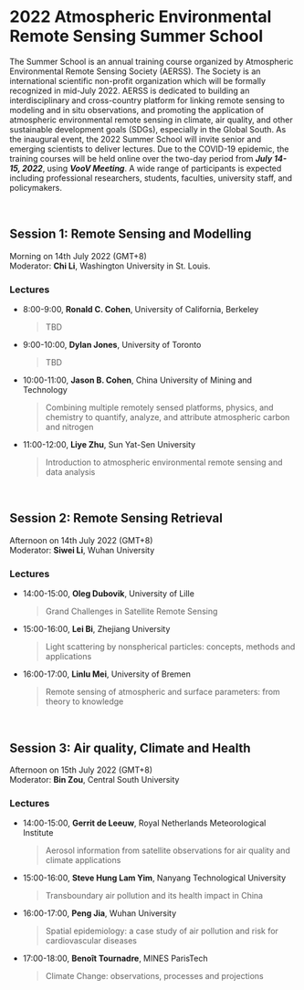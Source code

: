 # 2022 Atmospheric Environmental Remote Sensing Summer School
The Summer School is an annual training course organized by Atmospheric Environmental Remote Sensing Society (AERSS). The Society is an international scientific non-profit organization which will be formally recognized in mid-July 2022. AERSS is dedicated to building an interdisciplinary and cross-country platform for linking remote sensing to modeling and in situ observations, and promoting the application of atmospheric environmental remote sensing in climate, air quality, and other sustainable development goals (SDGs), especially in the Global South. As the inaugural event, the 2022 Summer School will invite senior and emerging scientists to deliver lectures. Due to the COVID-19 epidemic, the training courses will be held online over the two-day period from ***July 14-15, 2022***, using ***VooV Meeting***. A wide range of participants is expected including professional researchers, students, faculties, university staff, and policymakers.

<br>

## Session 1: Remote Sensing and Modelling
Morning on 14th July 2022 (GMT+8)  
Moderator: **Chi Li**, Washington University in St. Louis.   
### Lectures
- 8:00-9:00, **Ronald C. Cohen**, University of California, Berkeley 
    > TBD
- 9:00-10:00, **Dylan Jones**, University of Toronto
    > TBD
- 10:00-11:00, **Jason B. Cohen**, China University of Mining and Technology  
    > Combining multiple remotely sensed platforms, physics, and chemistry to quantify, analyze, and attribute atmospheric carbon and nitrogen
- 11:00-12:00, **Liye Zhu**, Sun Yat-Sen University
    > Introduction to atmospheric environmental remote sensing and data analysis

<br>

## Session 2: Remote Sensing Retrieval
Afternoon on 14th July 2022 (GMT+8)  
Moderator: **Siwei Li**, Wuhan University  
### Lectures
- 14:00-15:00, **Oleg Dubovik**, University of Lille
    > Grand Challenges in Satellite Remote Sensing
- 15:00-16:00, **Lei Bi**, Zhejiang University
    > Light scattering by nonspherical particles: concepts, methods and applications
- 16:00-17:00, **Linlu Mei**, University of Bremen
    > Remote sensing of atmospheric and surface parameters: from theory to knowledge

<br>

## Session 3: Air quality, Climate and Health
Afternoon on 15th July 2022 (GMT+8)  
Moderator: **Bin Zou**, Central South University  
### Lectures
- 14:00-15:00, **Gerrit de Leeuw**, Royal Netherlands Meteorological Institute
    > Aerosol information from satellite observations for air quality and climate applications
- 15:00-16:00, **Steve Hung Lam Yim**, Nanyang Technological University 
    > Transboundary air pollution and its health impact in China
- 16:00-17:00, **Peng Jia**, Wuhan University
    > Spatial epidemiology: a case study of air pollution and risk for cardiovascular diseases
- 17:00-18:00, **Benoît Tournadre**, MINES ParisTech
    > Climate Change: observations, processes and projections
